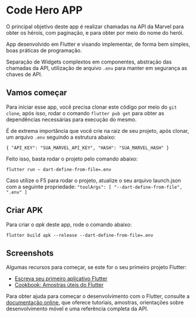 # Code Hero APP

O principal objetivo deste app é realizar chamadas na API da Marvel para obter os hérois, com paginação, e para obter por meio do nome do herói.

App desenvolvido em Flutter e visando implementar, de forma bem simples, boas práticas de programação.

Separação de Widgets complextos em componentes, abstração das chamadas da API, utilização de arquivo `.env` para manter em segurança as chaves de API.

## Vamos começar

Para iniciar esse app, você precisa clonar este código por meio do `git clone`, após isso, rodar o comando `flutter pub get` para obter as dependências necessárias para execução do mesmo.

É de extrema importância que você crie na raiz de seu projeto, após clonar, um arquivo `.env` seguindo a estrutura abaixo:

`{
    "API_KEY": "SUA_MARVEL_API_KEY",
    "HASH": "SUA_MARVEL_HASH"
}
`

Feito isso, basta rodar o projeto pelo comando abaixo:

`flutter run — dart-define-from-file=.env`

Caso utilize o F5 para rodar o projeto, atualize o seu arquivo launch.json com a seguinte propriedade:
`"toolArgs": [
                "--dart-define-from-file",
                ".env"
            ]
`

## Criar APK

Para criar o *apk* deste app, rode o comando abaixo:

`flutter build apk --release --dart-define-from-file=.env`

## Screenshots

Algumas recursos para começar, se este for o seu primeiro projeto Flutter:

- [Escreva seu primeiro aplicativo Flutter](https://docs.flutter.dev/get-started/codelab)
- [Cookbook: Amostras úteis do Flutter](https://docs.flutter.dev/cookbook)

Para obter ajuda para começar o desenvolvimento com o Flutter, consulte a
[documentação online](https://docs.flutter.dev/),  que oferece tutoriais,
amostras, orientações sobre desenvolvimento móvel e uma referência completa da API.
